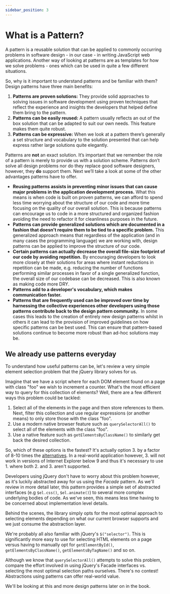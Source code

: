 ```yaml
---
sidebar_position: 3
---
```


# What is a Pattern?

A pattern is a reusable solution that can be applied to commonly occurring problems in software design - in our case - in writing JavaScript web applications. Another way of looking at patterns are as templates for how we solve problems - ones which can be used in quite a few different situations.

So, why is it important to understand patterns and be familiar with them? Design patterns have three main benefits:

1. **Patterns are proven solutions:** They provide solid approaches to solving issues in software development using proven techniques that reflect the experience and insights the developers that helped define them bring to the pattern.
2. **Patterns can be easily reused:** A pattern usually reflects an out of the box solution that can be adapted to suit our own needs. This feature makes them quite robust.
3. **Patterns can be expressive:** When we look at a pattern there’s generally a set structure and vocabulary to the solution presented that can help express rather large solutions quite elegantly.

Patterns are **not** an exact solution. It’s important that we remember the role of a pattern is merely to provide us with a solution scheme. Patterns don’t solve all design problems nor do they replace good software designers, however, they **do** support them. Next we’ll take a look at some of the other advantages patterns have to offer.

- **Reusing patterns assists in preventing minor issues that can cause major problems in the application development process.** What this means is when code is built on proven patterns, we can afford to spend less time worrying about the structure of our code and more time focusing on the quality of our overall solution. This is because patterns can encourage us to code in a more structured and organized fashion avoiding the need to refactor it for cleanliness purposes in the future.
- **Patterns can provide generalized solutions which are documented in a fashion that doesn't require them to be tied to a specific problem.** This generalized approach means that regardless of the application (and in many cases the programming language) we are working with, design patterns can be applied to improve the structure of our code.
- **Certain patterns can actually decrease the overall file-size footprint of our code by avoiding repetition.** By encouraging developers to look more closely at their solutions for areas where instant reductions in repetition can be made, e.g. reducing the number of functions performing similar processes in favor of a single generalized function, the overall size of our codebase can be decreased. This is also known as making code more DRY.
- **Patterns add to a developer's vocabulary, which makes communication faster.**
- **Patterns that are frequently used can be improved over time by harnessing the collective experiences other developers using those patterns contribute back to the design pattern community.** In some cases this leads to the creation of entirely new design patterns whilst in others it can lead to the provision of improved guidelines on how specific patterns can be best used. This can ensure that pattern-based solutions continue to become more robust than ad-hoc solutions may be.

## We already use patterns everyday

To understand how useful patterns can be, let's review a very simple element selection problem that the jQuery library solves for us.

Imagine that we have a script where for each DOM element found on a page with class "foo" we wish to increment a counter. What's the most efficient way to query for this collection of elements? Well, there are a few different ways this problem could be tackled:

1. Select all of the elements in the page and then store references to them. Next, filter this collection and use regular expressions (or another means) to only store those with the class "foo".
2. Use a modern native browser feature such as `querySelectorAll()` to select all of the elements with the class "foo".
3. Use a native feature such as `getElementsByClassName()` to similarly get back the desired collection.

So, which of these options is the fastest? It's actually option 3. by a factor of 8-10 times the [alternatives](https://jsperf.com/getelementsbyclassname-vs-queryselectorall/5). In a real-world application however, 3. will not work in versions of Internet Explorer below 9 and thus it's necessary to use 1. where both 2. and 3. aren't supported.

Developers using jQuery don't have to worry about this problem however, as it's luckily abstracted away for us using the _Facade_ pattern. As we'll review in more detail later, this pattern provides a simple set of abstracted interfaces (e.g `$el.css()`, `$el.animate()`) to several more complex underlying bodies of code. As we've seen, this means less time having to be concerned about implementation level details.

Behind the scenes, the library simply opts for the most optimal approach to selecting elements depending on what our current browser supports and we just consume the abstraction layer.

We're probably all also familiar with jQuery's `$("selector")`. This is significantly more easy to use for selecting HTML elements on a page versus having to manually opt for `getElementById()`, `getElementsByClassName()`, `getElementsByTagName()` and so on.

Although we know that `querySelectorAll()` attempts to solve this problem, compare the effort involved in using jQuery's Facade interfaces vs. selecting the most optimal selection paths ourselves. There's no contest! Abstractions using patterns can offer real-world value.

We'll be looking at this and more design patterns later on in the book.
